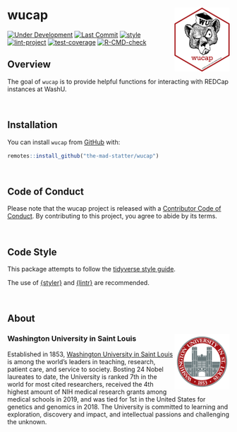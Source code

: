 
<!-- README.md is generated from README.Rmd. Please edit that file -->

# wucap <img src="man/figures/wucap_hex.png" align="right" width="125px" />

<!-- badges: start -->

[![Under
Development](https://img.shields.io/badge/status-under%20development-red.svg)](https://github.com/the-mad-statter/wucap)
[![Last
Commit](https://img.shields.io/github/last-commit/the-mad-statter/wucap.svg)](https://github.com/the-mad-statter/wucap/commits/main)
[![style](https://github.com/the-mad-statter/wucap/actions/workflows/style.yaml/badge.svg)](https://github.com/the-mad-statter/wucap/actions/workflows/style.yaml)
[![lint-project](https://github.com/the-mad-statter/wucap/actions/workflows/lint-project.yaml/badge.svg)](https://github.com/the-mad-statter/wucap/actions/workflows/lint-project.yaml)
[![test-coverage](https://github.com/the-mad-statter/wucap/actions/workflows/test-coverage.yaml/badge.svg)](https://github.com/the-mad-statter/wucap/actions/workflows/test-coverage.yaml)
[![R-CMD-check](https://github.com/the-mad-statter/wucap/actions/workflows/R-CMD-check.yaml/badge.svg)](https://github.com/the-mad-statter/wucap/actions/workflows/R-CMD-check.yaml)
<!-- badges: end -->

## Overview

The goal of `wucap` is to provide helpful functions for interacting with
REDCap instances at WashU.

<br />

## Installation

You can install `wucap` from
[GitHub](https://github.com/the-mad-statter/wucap) with:

``` r
remotes::install_github("the-mad-statter/wucap")
```

<br />

## Code of Conduct

Please note that the wucap project is released with a [Contributor Code
of
Conduct](https://contributor-covenant.org/version/2/0/CODE_OF_CONDUCT.html).
By contributing to this project, you agree to abide by its terms.

<br />

## Code Style

This package attempts to follow the [tidyverse style
guide](https://style.tidyverse.org/index.html).

The use of [{styler}](https://github.com/r-lib/styler) and
[{lintr}](https://github.com/r-lib/lintr) are recommended.

<br />

## About

### Washington University in Saint Louis <img src="man/figures/brookings_seal.png" align="right" width="125px"/>

Established in 1853, [Washington University in Saint
Louis](https://www.wustl.edu) is among the world’s leaders in teaching,
research, patient care, and service to society. Bosting 24 Nobel
laureates to date, the University is ranked 7th in the world for most
cited researchers, received the 4th highest amount of NIH medical
research grants among medical schools in 2019, and was tied for 1st in
the United States for genetics and genomics in 2018. The University is
committed to learning and exploration, discovery and impact, and
intellectual passions and challenging the unknown.
